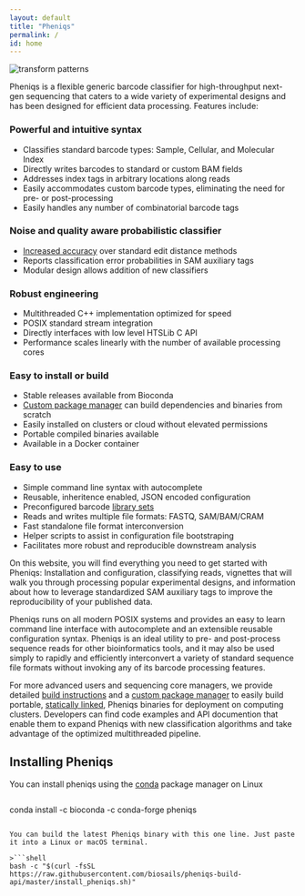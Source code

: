 ```yaml
---
layout: default
title: "Pheniqs"
permalink: /
id: home
---
```


![transform patterns](/pheniqs/assets/img/transform_patterns.png)

Pheniqs is a flexible generic barcode classifier for high-throughput next-gen sequencing that caters to a wide variety of experimental designs and has been designed for efficient data processing. Features include:

### Powerful and intuitive syntax
- Classifies standard barcode types: Sample, Cellular, and Molecular Index
- Directly writes barcodes to standard or custom BAM fields
- Addresses index tags in arbitrary locations along reads
- Easily accommodates custom barcode types, eliminating the need for pre- or post-processing
- Easily handles any number of combinatorial barcode tags

### Noise and quality aware probabilistic classifier
- [Increased accuracy](pamld) over standard edit distance methods
- Reports classification error probabilities in SAM auxiliary tags
- Modular design allows addition of new classifiers

### Robust engineering
- Multithreaded C++ implementation optimized for speed
- POSIX standard stream integration
- Directly interfaces with low level HTSLib C API
- Performance scales linearly with the number of available processing cores

### Easy to install or build
- Stable releases available from Bioconda
- [Custom package manager](https://github.com/biosails/pheniqs-build-api) can build dependencies and binaries from scratch
- Easily installed on clusters or cloud without elevated permissions
- Portable compiled binaries available
- Available in a Docker container

### Easy to use
- Simple command line syntax with autocomplete
- Reusable, inheritence enabled, JSON encoded configuration
- Preconfigured barcode [library sets](recipe)
- Reads and writes multiple file formats: FASTQ, SAM/BAM/CRAM
- Fast standalone file format interconversion
- Helper scripts to assist in configuration file bootstraping
- Facilitates more robust and reproducible downstream analysis

On this website, you will find everything you need to get started with Pheniqs: Installation and configuration, classifying reads, vignettes that will walk you through processing popular experimental designs, and information about how to leverage standardized SAM auxiliary tags to improve the reproducibility of your published data.

Pheniqs runs on all modern POSIX systems and provides an easy to learn command line interface with autocomplete and an extensible reusable configuration syntax. Pheniqs is an ideal utility to pre- and post-process sequence reads for other bioinformatics tools, and it may also be used simply to rapidly and efficiently interconvert a variety of standard sequence file formats without invoking any of its barcode processing features.

For more advanced users and sequencing core managers, we provide detailed [build instructions](install) and a [custom package manager](https://github.com/biosails/pheniqs-build-api) to easily build portable, [statically linked](glossary#static_linking), Pheniqs binaries for deployment on computing clusters. Developers can find code examples and API documention that enable them to expand Pheniqs with new classification algorithms and take advantage of the optimized multithreaded pipeline.

## Installing Pheniqs

You can install pheniqs using the [conda](install) package manager on Linux

>```shell
conda install -c bioconda -c conda-forge pheniqs
```

You can build the latest Pheniqs binary with this one line. Just paste it into a Linux or macOS terminal.

>```shell
bash -c "$(curl -fsSL https://raw.githubusercontent.com/biosails/pheniqs-build-api/master/install_pheniqs.sh)"
```
